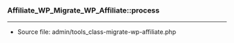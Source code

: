 ### Affiliate_WP_Migrate_WP_Affiliate::process

----

- Source file: admin/tools_class-migrate-wp-affiliate.php
